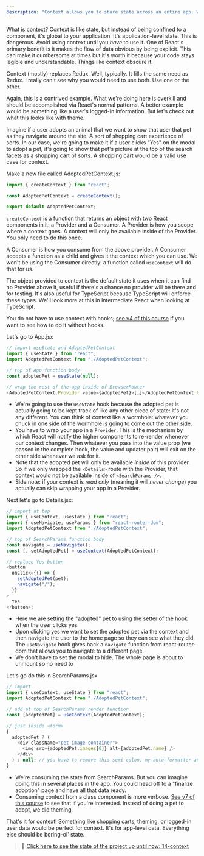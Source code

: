 ```yaml
---
description: "Context allows you to share state across an entire app. While a powerful feature it has drawbacks which Brian discusses here."
---
```


What is context? Context is like state, but instead of being confined to a component, it's global to your application. It's application-level state. This is dangerous. Avoid using context until you _have_ to use it. One of React's primary benefit is it makes the flow of data obvious by being explicit. This can make it cumbersome at times but it's worth it because your code stays legible and understandable. Things like context obscure it.

Context (mostly) replaces Redux. Well, typically. It fills the same need as Redux. I really can't see why you would need to use both. Use one or the other.

Again, this is a contrived example. What we're doing here is overkill and should be accomplished via React's normal patterns. A better example would be something like a user's logged-in information. But let's check out what this looks like with theme.

Imagine if a user adopts an animal that we want to show that user that pet as they navigate around the site. A sort of shopping cart experience of sorts. In our case, we're going to make it if a user clicks "Yes" on the modal to adopt a pet, it's going to show that pet's picture at the top of the search facets as a shopping cart of sorts. A shopping cart would be a valid use case for context.

Make a new file called AdoptedPetContext.js:

```javascript
import { createContext } from "react";

const AdoptedPetContext = createContext();

export default AdoptedPetContext;
```

`createContext` is a function that returns an object with two React components in it: a Provider and a Consumer. A Provider is how you scope where a context goes. A context will only be available inside of the Provider. You only need to do this once.

A Consumer is how you consume from the above provider. A Consumer accepts a function as a child and gives it the context which you can use. We won't be using the Consumer directly: a function called `useContext` will do that for us.

The object provided to context is the default state it uses when it can find no Provider above it, useful if there's a chance no provider will be there and for testing. It's also useful for TypeScript because TypeScript will enforce these types. We'll look more at this in Intermediate React when looking at TypeScript.

You do not have to use context with hooks; [see v4 of this course][v4] if you want to see how to do it without hooks.

Let's go to App.jsx

```javascript
// import useState and AdoptedPetContext
import { useState } from "react";
import AdoptedPetContext from "./AdoptedPetContext";

// top of App function body
const adoptedPet = useState(null);

// wrap the rest of the app inside of BrowserRouter
<AdoptedPetContext.Provider value={adoptedPet}>[…]</AdoptedPetContext.Provider>;
```

- We're going to use the `useState` hook because the adopted pet is actually going to be kept track of like any other piece of state: it's not any different. You can think of context like a wormhole: whatever you chuck in one side of the wormhole is going to come out the other side.
- You have to wrap your app in a `Provider`. This is the mechanism by which React will notify the higher components to re-render whenever our context changes. Then whatever you pass into the value prop (we passed in the complete hook, the value and updater pair) will exit on the other side whenever we ask for it.
- Note that the adopted pet will only be available _inside_ of this provider. So if we only wrapped the `<Details>` route with the Provider, that context would not be available inside of `<SearchParams />`.
- Side note: if your context is _read only_ (meaning it will _never change_) you actually can skip wrapping your app in a Provider.

Next let's go to Details.jsx:

```javascript
// import at top
import { useContext, useState } from "react";
import { useNavigate, useParams } from "react-router-dom";
import AdoptedPetContext from "./AdoptedPetContext";

// top of SearchParams function body
const navigate = useNavigate();
const [, setAdoptedPet] = useContext(AdoptedPetContext);

// replace Yes button
<button
  onClick={() => {
    setAdoptedPet(pet);
    navigate("/");
  }}
>
  Yes
</button>;
```

- Here we are setting the "adopted" pet to using the setter of the hook when the user clicks yes
- Upon clicking yes we want to set the adopted pet via the context and then navigate the user to the home page so they can see what they did. The `useNavigate` hook gives back a `navigate` function from react-router-dom that allows you to navigate to a different page
- We don't have to set the modal to hide. The whole page is about to unmount so no need to

Let's go do this in SearchParams.jsx

```javascript
// import
import { useContext, useState } from "react";
import AdoptedPetContext from "./AdoptedPetContext";

// add at top of SearchParams render function
const [adoptedPet] = useContext(AdoptedPetContext);

// just inside <form>
{
  adoptedPet ? (
    <div className="pet image-container">
      <img src={adoptedPet.images[0]} alt={adoptedPet.name} />
    </div>
  ) : null; // you have to remove this semi-colon, my auto-formatter adds it back if I delete it
}
```

- We're consuming the state from SearchParams. But you can imagine doing this in several places in the app. You could head off to a "finalize adoption" page and have all that data ready.
- Consuming context from a class component is more verbose. [See v7 of this course][v7] to see that if you're interested. Instead of doing a pet to adopt, we did theming.

That's it for context! Something like shopping carts, theming, or logged-in user data would be perfect for context. It's for app-level data. Everything else should be boring-ol' state.

> 🏁 [Click here to see the state of the project up until now: 14-context][step]

[step]: https://github.com/btholt/citr-v8-project/tree/master/14-context
[v4]: https://btholt.github.io/complete-intro-to-react-v4/context
[v7]: https://btholt.github.io/complete-intro-to-react-v7/lessons/special-case-react-tools/context
